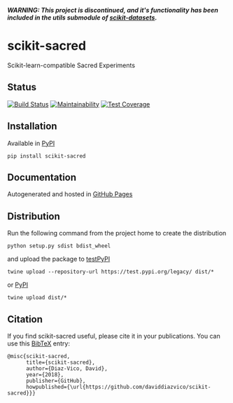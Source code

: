 ***WARNING: This project is discontinued, and it's functionality has been included in the utils submodule of [scikit-datasets](https://github.com/daviddiazvico/scikit-datasets).***

# scikit-sacred
Scikit-learn-compatible Sacred Experiments

## Status
[![Build Status](https://travis-ci.com/daviddiazvico/scikit-sacred.svg?branch=master)](https://travis-ci.com/daviddiazvico/scikit-sacred)
[![Maintainability](https://api.codeclimate.com/v1/badges/e873a7fcb017b9c756e5/maintainability)](https://codeclimate.com/github/daviddiazvico/scikit-sacred/maintainability)
[![Test Coverage](https://api.codeclimate.com/v1/badges/e873a7fcb017b9c756e5/test_coverage)](https://codeclimate.com/github/daviddiazvico/scikit-sacred/test_coverage)

## Installation
Available in [PyPI](https://pypi.python.org/pypi?:action=display&name=scikit-sacred)
```
pip install scikit-sacred
```

## Documentation
Autogenerated and hosted in [GitHub Pages](https://daviddiazvico.github.io/scikit-sacred/)

## Distribution
Run the following command from the project home to create the distribution
```
python setup.py sdist bdist_wheel
```
and upload the package to [testPyPI](https://testpypi.python.org/)
```
twine upload --repository-url https://test.pypi.org/legacy/ dist/*
```
or [PyPI](https://pypi.python.org/)
```
twine upload dist/*
```

## Citation
If you find scikit-sacred useful, please cite it in your publications. You can use this [BibTeX](http://www.bibtex.org/) entry:
```
@misc{scikit-sacred,
      title={scikit-sacred},
      author={Diaz-Vico, David},
      year={2018},
      publisher={GitHub},
      howpublished={\url{https://github.com/daviddiazvico/scikit-sacred}}}
```
